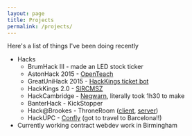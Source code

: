 ```yaml
---
layout: page
title: Projects
permalink: /projects/
---
```


Here's a list of things I've been doing recently

* Hacks
  * BrumHack III - made an LED stock ticker
  * AstonHack 2015 - [OpenTeach](http://devpost.com/software/openteach#more-of-an-idea-than-a-hack)
  * GreatUniHack 2015 - [HackKings ticket bot](https://github.com/sprusr/kings-bot#DISCLAIMER---it-doesnt-work)
  * HackKings 2.0 - [SIRCMSZ](https://github.com/Homletmoo/hk2015)
  * HackCambridge - [Negwarn](https://github.com/sprusr/negwarn#the-rest-of-the-event-was-mucking-about), literally took 1h30 to make
  * BanterHack - KickStopper
  * Hack@Brookes - ThroneRoom ([client](https://github.com/sprusr/throneroom-site), [server](https://github.com/hgat/throneroom))
  * HackUPC - [Confly](https://github.com/sprusr/confly) (got to travel to Barcelona!!)
* Currently working contract webdev work in Birmingham
